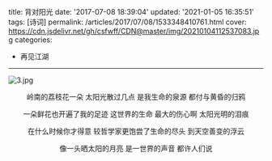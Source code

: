 title: 背对阳光
date: '2017-07-08 18:39:04'
updated: '2021-01-05 16:35:51'
tags: [诗词]
permalink: /articles/2017/07/08/1533348410761.html
cover: https://cdn.jsdelivr.net/gh/csfwff/CDN@master/img/20210104112537083.jpg
categories: 
- 再见江湖
---
![3.jpg](https://cdn.jsdelivr.net/gh/csfwff/CDN@master/img/20210104112537083.jpg)

<center>岭南的荔枝花一朵
太阳光散过几点
是我生命的泉源
都付与黄昏的归鸦

一朵鲜花也开遍了我的足迹
这世界的生命
最大的伤心啊
太阳光明的泪痕</center>

<!--more-->

<center>在什么时候你才得意
较哲学家更饱尝了生命的尽头
到天空善变的浮云

像一头晒太阳的月亮
是一世界的声音
都许人们说</center>

